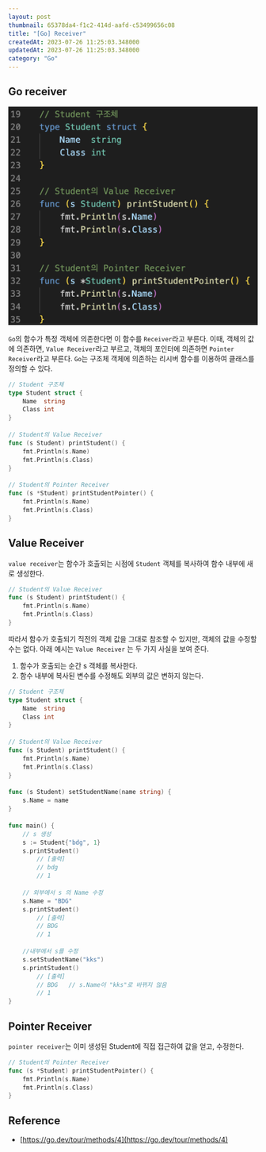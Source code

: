 ```yaml
---
layout: post
thumbnail: 65378da4-f1c2-414d-aafd-c53499656c08
title: "[Go] Receiver"
createdAt: 2023-07-26 11:25:03.348000
updatedAt: 2023-07-26 11:25:03.348000
category: "Go"
---
```

## Go receiver


<img alt="image" src="/images/65378da4-f1c2-414d-aafd-c53499656c08"/>


 ``Go``의 함수가 특정 객체에 의존한다면 이 함수를 ``Receiver``라고 부른다. 이때, 객체의 값에 의존하면, ``Value Receiver``라고 부르고, 객체의 포인터에 의존하면 ``Pointer Receiver``라고 부른다. ``Go``는 구조체 객체에 의존하는 리시버 함수를 이용하여 클래스를 정의할 수 있다.

``````go
// Student 구조체
type Student struct {
	Name  string
	Class int
}

// Student의 Value Receiver
func (s Student) printStudent() {
	fmt.Println(s.Name)
	fmt.Println(s.Class)
}

// Student의 Pointer Receiver
func (s *Student) printStudentPointer() {
	fmt.Println(s.Name)
	fmt.Println(s.Class)
}
``````

## Value Receiver

 ``value receiver``는 함수가 호출되는 시점에 ``Student`` 객체를 복사하여 함수 내부에 새로 생성한다.

``````go
// Student의 Value Receiver
func (s Student) printStudent() {
	fmt.Println(s.Name)
	fmt.Println(s.Class)
}
``````

 따라서 함수가 호출되기 직전의 객체 값을 그대로 참조할 수 있지만, 객체의 값을 수정할 수는 없다. 아래 예시는 ``Value Receiver`` 는 두 가지 사실을 보여 준다.

1. 함수가 호출되는 순간 s 객체를 복사한다.
2. 함수 내부에 복사된 변수를 수정해도 외부의 값은 변하지 않는다.

``````go
// Student 구조체
type Student struct {
	Name  string
	Class int
}

// Student의 Value Receiver
func (s Student) printStudent() {
	fmt.Println(s.Name)
	fmt.Println(s.Class)
}

func (s Student) setStudentName(name string) {
	s.Name = name
}

func main() {
	// s 생성
	s := Student{"bdg", 1}
	s.printStudent()
		// [출력]
		// bdg
		// 1

	// 외부에서 s 의 Name 수정
	s.Name = "BDG"
	s.printStudent()
		// [출력]
		// BDG
		// 1

	//내부에서 s를 수정
	s.setStudentName("kks")
	s.printStudent()
		// [출력]
		// BDG   // s.Name이 "kks"로 바뀌지 않음
		// 1
}
``````

## Pointer Receiver

  ``pointer receiver``는 이미 생성된 Student에 직접 접근하여 값을 얻고, 수정한다. 

``````go
// Student의 Pointer Receiver
func (s *Student) printStudentPointer() {
	fmt.Println(s.Name)
	fmt.Println(s.Class)
}
``````

## Reference

- [https://go.dev/tour/methods/4](https://go.dev/tour/methods/4)
